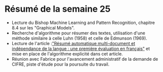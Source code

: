 # Résumé de la semaine 25

  - Lecture du Bishop Machine Learning and Pattern Recognition, chapitre 8.4 sur les "Graphical Models".
   - Recherche d'algorithme pour résumer des textes, utilisation d'une méthode similaire à celle Luhn (1958) et celle de Edmunson (1969).
   - Lecture de l'article :["Résumé automatique multi-document et indépendance de la langue : une première évaluation en français"](https://pdfs.semanticscholar.org/398f/4ff956333c29644216352ddd900872cd1710.pdf?_ga=2.54015790.725846049.1499070987-972347378.1499070987) et mise en place de l'algorithme explicité dans cet article.
   - Réunion avec Fabrice pour l'avancement administratif de la demande de CIFRE, piste d'étude pour la poursuite du travail.
